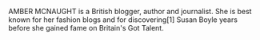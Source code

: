 AMBER MCNAUGHT is a British blogger, author and journalist. She is best known for her fashion blogs and for discovering[1] Susan Boyle years before she gained fame on Britain's Got Talent.
